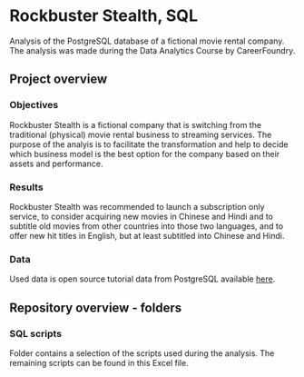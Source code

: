 # Rockbuster Stealth, SQL
Analysis of the PostgreSQL database of a fictional movie rental company.
The analysis was made during the Data Analytics Course by CareerFoundry.


## Project overview

### Objectives
Rockbuster Stealth is a fictional company that is switching from the traditional (physical) movie rental business to streaming services. The purpose of the analyis is to facilitate the transformation and help to decide which business model is the best option for the company based on their assets and performance.
### Results
Rockbuster Stealth was recommended to launch a subscription only service, to consider acquiring new movies in Chinese and Hindi and to subtitle old movies from other countries into those two languages, and to offer new hit titles in English, but at least subtitled into Chinese and Hindi.
### Data
Used data is open source tutorial data from PostgreSQL available [here](https://www.postgresqltutorial.com/wp-content/uploads/2019/05/dvdrental.zip).


## Repository overview - folders

### SQL scripts
Folder contains a selection of the scripts used during the analysis. The remaining scripts can be found in this Excel file.
